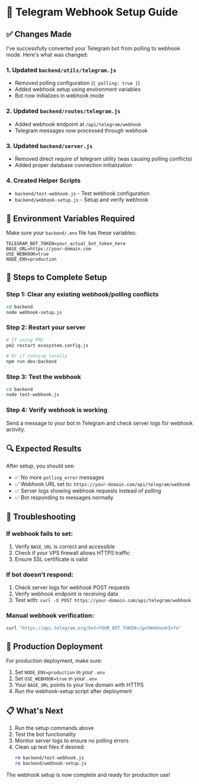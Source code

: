 # 🤖 Telegram Webhook Setup Guide

## ✅ Changes Made

I've successfully converted your Telegram bot from polling to webhook mode. Here's what was changed:

### 1. **Updated `backend/utils/telegram.js`**
- Removed polling configuration (`{ polling: true }`)
- Added webhook setup using environment variables
- Bot now initializes in webhook mode

### 2. **Updated `backend/routes/telegram.js`**
- Added webhook endpoint at `/api/telegram/webhook`
- Telegram messages now processed through webhook

### 3. **Updated `backend/server.js`**
- Removed direct require of telegram utility (was causing polling conflicts)
- Added proper database connection initialization

### 4. **Created Helper Scripts**
- `backend/test-webhook.js` - Test webhook configuration
- `backend/webhook-setup.js` - Setup and verify webhook

## 🔧 Environment Variables Required

Make sure your `backend/.env` file has these variables:

```env
TELEGRAM_BOT_TOKEN=your_actual_bot_token_here
BASE_URL=https://your-domain.com
USE_WEBHOOK=true
NODE_ENV=production
```

## 🚀 Steps to Complete Setup

### Step 1: Clear any existing webhook/polling conflicts
```bash
cd backend
node webhook-setup.js
```

### Step 2: Restart your server
```bash
# If using PM2
pm2 restart ecosystem.config.js

# Or if running locally
npm run dev:backend
```

### Step 3: Test the webhook
```bash
cd backend
node test-webhook.js
```

### Step 4: Verify webhook is working
Send a message to your bot in Telegram and check server logs for webhook activity.

## 🔍 Expected Results

After setup, you should see:
- ✅ No more `polling_error` messages
- ✅ Webhook URL set to: `https://your-domain.com/api/telegram/webhook`
- ✅ Server logs showing webhook requests instead of polling
- ✅ Bot responding to messages normally

## 🐛 Troubleshooting

### If webhook fails to set:
1. Verify `BASE_URL` is correct and accessible
2. Check if your VPS firewall allows HTTPS traffic
3. Ensure SSL certificate is valid

### If bot doesn't respond:
1. Check server logs for webhook POST requests
2. Verify webhook endpoint is receiving data
3. Test with: `curl -X POST https://your-domain.com/api/telegram/webhook`

### Manual webhook verification:
```bash
curl "https://api.telegram.org/bot<YOUR_BOT_TOKEN>/getWebhookInfo"
```

## 🎯 Production Deployment

For production deployment, make sure:
1. Set `NODE_ENV=production` in your `.env`
2. Set `USE_WEBHOOK=true` in your `.env`
3. Your `BASE_URL` points to your live domain with HTTPS
4. Run the webhook-setup script after deployment

## 📋 What's Next

1. Run the setup commands above
2. Test the bot functionality
3. Monitor server logs to ensure no polling errors
4. Clean up test files if desired:
   ```bash
   rm backend/test-webhook.js
   rm backend/webhook-setup.js
   ```

The webhook setup is now complete and ready for production use! 